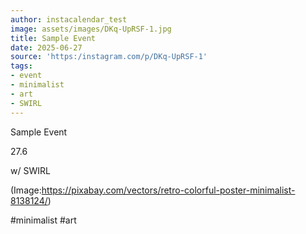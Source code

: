 ```yaml
---
author: instacalendar_test
image: assets/images/DKq-UpRSF-1.jpg
title: Sample Event
date: 2025-06-27
source: 'https:/instagram.com/p/DKq-UpRSF-1'
tags:
- event
- minimalist
- art
- SWIRL
---
```

Sample Event

27.6

w/
SWIRL

(Image:https://pixabay.com/vectors/retro-colorful-poster-minimalist-8138124/)

#minimalist #art